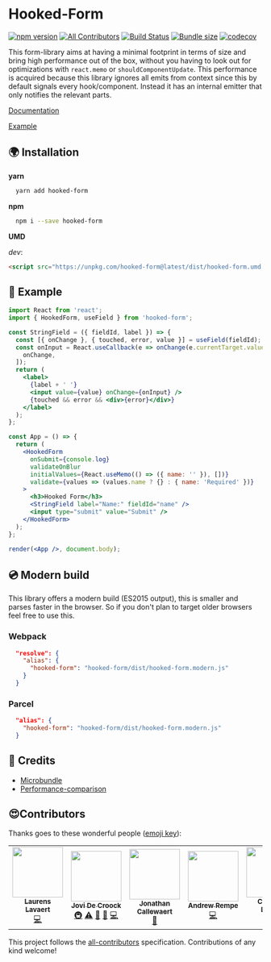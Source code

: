 # Hooked-Form

[![npm version](https://badgen.net/npm/v/hooked-form)](https://www.npmjs.com/package/hooked-form)
[![All Contributors](https://img.shields.io/badge/all_contributors-3-orange.svg?style=flat-square)](#contributors)
[![Build Status](https://travis-ci.com/JoviDeCroock/hooked-form.svg?branch=master)](https://travis-ci.com/JoviDeCroock/hooked-form)
[![Bundle size](https://badgen.net/bundlephobia/minzip/hooked-form)](https://badgen.net/bundlephobia/minzip/hooked-form)
[![codecov](https://codecov.io/gh/JoviDeCroock/Hooked-Form/branch/master/graph/badge.svg)](https://codecov.io/gh/JoviDeCroock/Hooked-Form)

This form-library aims at having a minimal footprint in terms of size and bring high performance out of the box, without you having
to look out for optimizations with `react.memo` or `shouldComponentUpdate`. This performance is acquired because this library ignores
all emits from context since this by default signals every hook/component. Instead it has an internal emitter that only notifies the
relevant parts.

[Documentation](https://jovidecroock.github.io/hooked-form/)

[Example](https://codesandbox.io/s/sweet-poincare-3km8r4k16)

## 🌍 Installation

**yarn**

```bash
  yarn add hooked-form
```

**npm**

```bash
  npm i --save hooked-form
```

**UMD**

_dev_:

```html
<script src="https://unpkg.com/hooked-form@latest/dist/hooked-form.umd.js"></script>
```

## 🎨 Example

```jsx
import React from 'react';
import { HookedForm, useField } from 'hooked-form';

const StringField = ({ fieldId, label }) => {
  const [{ onChange }, { touched, error, value }] = useField(fieldId);
  const onInput = React.useCallback(e => onChange(e.currentTarget.value), [
    onChange,
  ]);
  return (
    <label>
      {label + ' '}
      <input value={value} onChange={onInput} />
      {touched && error && <div>{error}</div>}
    </label>
  );
};

const App = () => {
  return (
    <HookedForm
      onSubmit={console.log}
      validateOnBlur
      initialValues={React.useMemo(() => ({ name: '' }), [])}
      validate={values => (values.name ? {} : { name: 'Required' })}
    >
      <h3>Hooked Form</h3>
      <StringField label="Name:" fieldId="name" />
      <input type="submit" value="Submit" />
    </HookedForm>
  );
};

render(<App />, document.body);
```

## 💿 Modern build

This library offers a modern build (ES2015 output), this is smaller and parses faster in the browser.
So if you don't plan to target older browsers feel free to use this.

### Webpack

```json
  "resolve": {
    "alias": {
      "hooked-form": "hooked-form/dist/hooked-form.modern.js"
    }
  }
```

### Parcel

```json
  "alias": {
    "hooked-form": "hooked-form/dist/hooked-form.modern.js"
  }
```

## 📢 Credits

- [Microbundle](https://github.com/developit/microbundle)
- [Performance-comparison](https://codesandbox.io/s/react-form-library-stress-test-81swz)

## 😍Contributors

Thanks goes to these wonderful people ([emoji key](https://github.com/all-contributors/all-contributors#emoji-key)):

<!-- ALL-CONTRIBUTORS-LIST:START - Do not remove or modify this section -->
<!-- prettier-ignore-start -->
<!-- markdownlint-disable -->
<table>
  <tr>
    <td align="center"><a href="https://www.faktion.com"><img src="https://avatars1.githubusercontent.com/u/6225486?v=4" width="100px;" alt=""/><br /><sub><b>Laurens Lavaert</b></sub></a><br /><a href="https://github.com/JoviDeCroock/Hooked-Form/commits?author=Pruxis" title="Code">💻</a></td>
    <td align="center"><a href="https://www.jovidecroock.com/"><img src="https://avatars3.githubusercontent.com/u/17125876?v=4" width="100px;" alt=""/><br /><sub><b>Jovi De Croock</b></sub></a><br /><a href="#infra-JoviDeCroock" title="Infrastructure (Hosting, Build-Tools, etc)">🚇</a> <a href="https://github.com/JoviDeCroock/Hooked-Form/commits?author=JoviDeCroock" title="Tests">⚠️</a> <a href="https://github.com/JoviDeCroock/Hooked-Form/pulls?q=is%3Apr+reviewed-by%3AJoviDeCroock" title="Reviewed Pull Requests">👀</a> <a href="https://github.com/JoviDeCroock/Hooked-Form/commits?author=JoviDeCroock" title="Documentation">📖</a> <a href="https://github.com/JoviDeCroock/Hooked-Form/commits?author=JoviDeCroock" title="Code">💻</a></td>
    <td align="center"><a href="https://www.faktion.com/"><img src="https://avatars3.githubusercontent.com/u/17174776?v=4" width="100px;" alt=""/><br /><sub><b>Jonathan Callewaert</b></sub></a><br /><a href="https://github.com/JoviDeCroock/Hooked-Form/issues?q=author%3AJonathanCa97" title="Bug reports">🐛</a></td>
    <td align="center"><a href="https://github.com/arempe93"><img src="https://avatars1.githubusercontent.com/u/4637120?v=4" width="100px;" alt=""/><br /><sub><b>Andrew Rempe</b></sub></a><br /><a href="https://github.com/JoviDeCroock/Hooked-Form/commits?author=arempe93" title="Code">💻</a></td>
    <td align="center"><a href="https://github.com/tatchi"><img src="https://avatars2.githubusercontent.com/u/5595092?v=4" width="100px;" alt=""/><br /><sub><b>Corentin Leruth</b></sub></a><br /><a href="https://github.com/JoviDeCroock/Hooked-Form/commits?author=tatchi" title="Code">💻</a></td>
    <td align="center"><a href="http://lishine.github.io"><img src="https://avatars3.githubusercontent.com/u/6741645?v=4" width="100px;" alt=""/><br /><sub><b>Pavel Ravits</b></sub></a><br /><a href="https://github.com/JoviDeCroock/Hooked-Form/issues?q=author%3Alishine" title="Bug reports">🐛</a></td>
  </tr>
</table>

<!-- markdownlint-enable -->
<!-- prettier-ignore-end -->
<!-- ALL-CONTRIBUTORS-LIST:END -->

This project follows the [all-contributors](https://github.com/all-contributors/all-contributors) specification. Contributions of any kind welcome!
